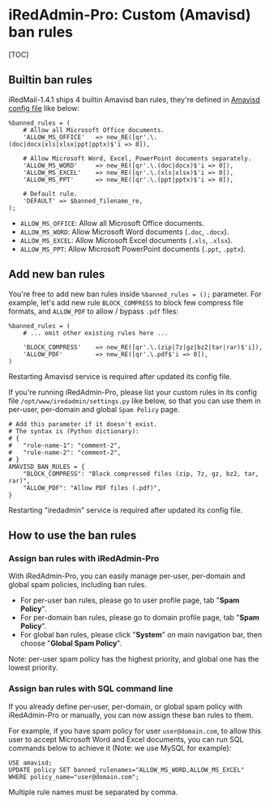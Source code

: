 # iRedAdmin-Pro: Custom (Amavisd) ban rules
[TOC]

## Builtin ban rules

iRedMail-1.4.1 ships 4 builtin Amavisd ban rules, they're defined in
[Amavisd config file](./file.locations.html#amavisd) like below:

```
%banned_rules = (
    # Allow all Microsoft Office documents.
    'ALLOW_MS_OFFICE'   => new_RE([qr'.\.(doc|docx|xls|xlsx|ppt|pptx)$'i => 0]),

    # Allow Microsoft Word, Excel, PowerPoint documents separately.
    'ALLOW_MS_WORD'     => new_RE([qr'.\.(doc|docx)$'i => 0]),
    'ALLOW_MS_EXCEL'    => new_RE([qr'.\.(xls|xlsx)$'i => 0]),
    'ALLOW_MS_PPT'      => new_RE([qr'.\.(ppt|pptx)$'i => 0]),

    # Default rule.
    'DEFAULT' => $banned_filename_re,
);
```

- `ALLOW_MS_OFFICE`: Allow all Microsoft Office documents.
- `ALLOW_MS_WORD`: Allow Microsoft Word documents (`.doc`, `.docx`).
- `ALLOW_MS_EXCEL`: Allow Microsoft Excel documents (`.xls`, `.xlsx`).
- `ALLOW_MS_PPT`: Allow Microsoft PowerPoint documents (`.ppt`, `.pptx`).

## Add new ban rules

You're free to add new ban rules inside `%banned_rules = ();` parameter.
For example, let's add new rule `BLOCK_COMPRESS` to block few compress file
formats, and `ALLOW_PDF` to allow / bypass `.pdf` files:

```
%banned_rules = (
    # ... omit other existing rules here ...

    'BLOCK_COMPRESS'    => new_RE([qr'.\.(zip|7z|gz|bz2|tar|rar)$'i]),
    'ALLOW_PDF'         => new_RE([qr'.\.pdf$'i => 0]),
)
```

Restarting Amavisd service is required after updated its config file.

If you're running iRedAdmin-Pro, please list your custom rules in its config
file `/opt/www/iredadmin/settings.py` like below, so that you can use them
in per-user, per-domain and global `Spam Policy` page.

```
# Add this parameter if it doesn't exist.
# The syntax is (Python dictionary):
# {
#   "rule-name-1": "comment-2",
#   "rule-name-2": "comment-2",
# }
AMAVISD_BAN_RULES = {
    "BLOCK_COMPRESS": "Block compressed files (zip, 7z, gz, bz2, tar, rar)",
    "ALLOW_PDF": "Allow PDF files (.pdf)",
}
```

Restarting "iredadmin" service is required after updated its config file.

## How to use the ban rules

### Assign ban rules with iRedAdmin-Pro

With iRedAdmin-Pro, you can easily manage per-user, per-domain and global spam
policies, including ban rules.

- For per-user ban rules, please go to user profile page, tab "__Spam Policy__".
- For per-domain ban rules, please go to domain profile page, tab "__Spam Policy__".
- For global ban rules, please click "__System__" on main navigation bar, then
  choose "__Global Spam Policy__".

Note: per-user spam policy has the highest priority, and global one has the
lowest priority.

### Assign ban rules with SQL command line

If you already define per-user, per-domain, or global spam policy with
iRedAdmin-Pro or manually, you can now assign these ban rules to them.

For example, if you have spam policy for user `user@domain.com`, to allow
this user to accept Microsoft Word and Excel documents, you can run SQL
commands below to achieve it (Note: we use MySQL for example):

```
USE amavisd;
UPDATE policy SET banned_rulenames="ALLOW_MS_WORD,ALLOW_MS_EXCEL" WHERE policy_name="user@domain.com";
```

Multiple rule names must be separated by comma.
